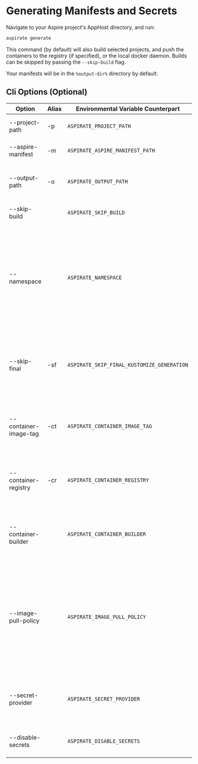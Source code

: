 # Generating Manifests and Secrets

Navigate to your Aspire project's AppHost directory, and run:

```bash
aspirate generate
```
This command (by default) will also build selected projects, and push the containers to the registry (if specified), or the local docker daemon.
Builds can be skipped by passing the `--skip-build` flag.

Your manifests will be in the `%output-dir%` directory by default.

## Cli Options (Optional)

| Option                | Alias | Environmental Variable Counterpart         | Description                                                                                                                                                                    |
|-----------------------|-------|--------------------------------------------|--------------------------------------------------------------------------------------------------------------------------------------------------------------------------------|
| --project-path        | -p    | `ASPIRATE_PROJECT_PATH`                    | The path to the aspire project.                                                                                                                                                |
| --aspire-manifest     | -m    | `ASPIRATE_ASPIRE_MANIFEST_PATH`            | The aspire manifest file to use                                                                                                                                                |
| --output-path         | -o    | `ASPIRATE_OUTPUT_PATH`                     | The path to the output directory. Defaults to `%output-dir%`                                                                                                                   |
| --skip-build          |       | `ASPIRATE_SKIP_BUILD`                      | Skips build and Push of containers.                                                                                                                                            |
| --namespace           |       | `ASPIRATE_NAMESPACE`                       | Generates a Kubernetes Namespace resource, and applies the namespace to all generated resources. Will be used at deployment time.                                              |
| --skip-final          | -sf   | `ASPIRATE_SKIP_FINAL_KUSTOMIZE_GENERATION` | Skips The final generation of the kustomize manifest, which is the parent top level file                                                                                       |
| --container-image-tag | -ct   | `ASPIRATE_CONTAINER_IMAGE_TAG`             | The Container Image Tag to use as the fall-back value for all containers.                                                                                                      |
| --container-registry  | -cr   | `ASPIRATE_CONTAINER_REGISTRY`              | The Container Registry to use as the fall-back value for all containers.                                                                                                       |
| --container-builder   |       | `ASPIRATE_CONTAINER_BUILDER`               | The Container Builder: can be `docker` or `podman`. The default is `docker`.                                                                                                   |
| --image-pull-policy   |       | `ASPIRATE_IMAGE_PULL_POLICY`               | The image pull policy to use for all containers in generated manifests. Can be `Always`, `Never` or `IfNotPresent`. For your local docker desktop cluster - use `IfNotPresent` |
| --secret-provider     |       | `ASPIRATE_SECRET_PROVIDER`                 | The secret provider to use. Defaults to `Password`. Can be `Password` or `Base64`                                                                                              |
| --disable-secrets     |       | `ASPIRATE_DISABLE_SECRETS`                 | Disables secrets management features.                                                                                                                                          |